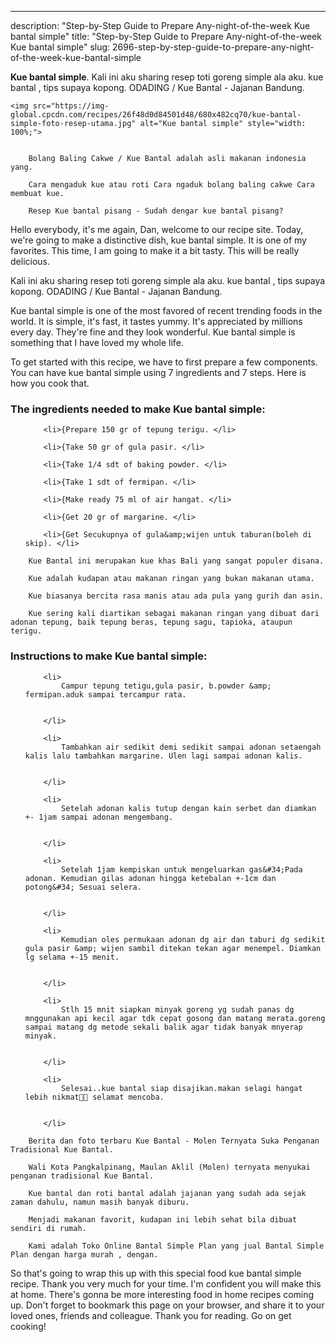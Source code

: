 ---
description: "Step-by-Step Guide to Prepare Any-night-of-the-week Kue bantal simple"
title: "Step-by-Step Guide to Prepare Any-night-of-the-week Kue bantal simple"
slug: 2696-step-by-step-guide-to-prepare-any-night-of-the-week-kue-bantal-simple

<p>
	<strong>Kue bantal simple</strong>. 
	Kali ini aku sharing resep toti goreng simple ala aku. kue bantal , tips supaya kopong. ODADING / Kue Bantal - Jajanan Bandung.
</p>
<p>
	
	<img src="https://img-global.cpcdn.com/recipes/26f48d0d84501d48/680x482cq70/kue-bantal-simple-foto-resep-utama.jpg" alt="Kue bantal simple" style="width: 100%;">
	
	
		Bolang Baling Cakwe / Kue Bantal adalah asli makanan indonesia yang.
	
		Cara mengaduk kue atau roti Cara ngaduk bolang baling cakwe Cara membuat kue.
	
		Resep Kue bantal pisang - Sudah dengar kue bantal pisang?
	
</p>
<p>
	Hello everybody, it's me again, Dan, welcome to our recipe site. Today, we're going to make a distinctive dish, kue bantal simple. It is one of my favorites. This time, I am going to make it a bit tasty. This will be really delicious.
</p>
	
<p>
	Kali ini aku sharing resep toti goreng simple ala aku. kue bantal , tips supaya kopong. ODADING / Kue Bantal - Jajanan Bandung.
</p>
<p>
	Kue bantal simple is one of the most favored of recent trending foods in the world. It is simple, it's fast, it tastes yummy. It's appreciated by millions every day. They're fine and they look wonderful. Kue bantal simple is something that I have loved my whole life.
</p>

<p>
To get started with this recipe, we have to first prepare a few components. You can have kue bantal simple using 7 ingredients and 7 steps. Here is how you cook that.
</p>

<h3>The ingredients needed to make Kue bantal simple:</h3>

<ol>
	
		<li>{Prepare 150 gr of tepung terigu. </li>
	
		<li>{Take 50 gr of gula pasir. </li>
	
		<li>{Take 1/4 sdt of baking powder. </li>
	
		<li>{Take 1 sdt of fermipan. </li>
	
		<li>{Make ready 75 ml of air hangat. </li>
	
		<li>{Get 20 gr of margarine. </li>
	
		<li>{Get Secukupnya of gula&amp;wijen untuk taburan(boleh di skip). </li>
	
</ol>
<p>
	
		Kue Bantal ini merupakan kue khas Bali yang sangat populer disana.
	
		Kue adalah kudapan atau makanan ringan yang bukan makanan utama.
	
		Kue biasanya bercita rasa manis atau ada pula yang gurih dan asin.
	
		Kue sering kali diartikan sebagai makanan ringan yang dibuat dari adonan tepung, baik tepung beras, tepung sagu, tapioka, ataupun terigu.
	
</p>

<h3>Instructions to make Kue bantal simple:</h3>

<ol>
	
		<li>
			Campur tepung tetigu,gula pasir, b.powder &amp; fermipan.aduk sampai tercampur rata.
			
			
		</li>
	
		<li>
			Tambahkan air sedikit demi sedikit sampai adonan setaengah kalis lalu tambahkan margarine. Ulen lagi sampai adonan kalis.
			
			
		</li>
	
		<li>
			Setelah adonan kalis tutup dengan kain serbet dan diamkan +- 1jam sampai adonan mengembang.
			
			
		</li>
	
		<li>
			Setelah 1jam kempiskan untuk mengeluarkan gas&#34;Pada adonan. Kemudian gilas adonan hingga ketebalan +-1cm dan potong&#34; Sesuai selera.
			
			
		</li>
	
		<li>
			Kemudian oles permukaan adonan dg air dan taburi dg sedikit gula pasir &amp; wijen sambil ditekan tekan agar menempel. Diamkan lg selama +-15 menit.
			
			
		</li>
	
		<li>
			Stlh 15 mnit siapkan minyak goreng yg sudah panas dg mnggunakan api kecil agar tdk cepat gosong dan matang merata.goreng sampai matang dg metode sekali balik agar tidak banyak mnyerap minyak.
			
			
		</li>
	
		<li>
			Selesai..kue bantal siap disajikan.makan selagi hangat lebih nikmat🤤😁 selamat mencoba.
			
			
		</li>
	
</ol>

<p>
	
		Berita dan foto terbaru Kue Bantal - Molen Ternyata Suka Penganan Tradisional Kue Bantal.
	
		Wali Kota Pangkalpinang, Maulan Aklil (Molen) ternyata menyukai penganan tradisional Kue Bantal.
	
		Kue bantal dan roti bantal adalah jajanan yang sudah ada sejak zaman dahulu, namun masih banyak diburu.
	
		Menjadi makanan favorit, kudapan ini lebih sehat bila dibuat sendiri di rumah.
	
		Kami adalah Toko Online Bantal Simple Plan yang jual Bantal Simple Plan dengan harga murah , dengan.
	
</p>

<p>
	So that's going to wrap this up with this special food kue bantal simple recipe. Thank you very much for your time. I'm confident you will make this at home. There's gonna be more interesting food in home recipes coming up. Don't forget to bookmark this page on your browser, and share it to your loved ones, friends and colleague. Thank you for reading. Go on get cooking!
</p>
